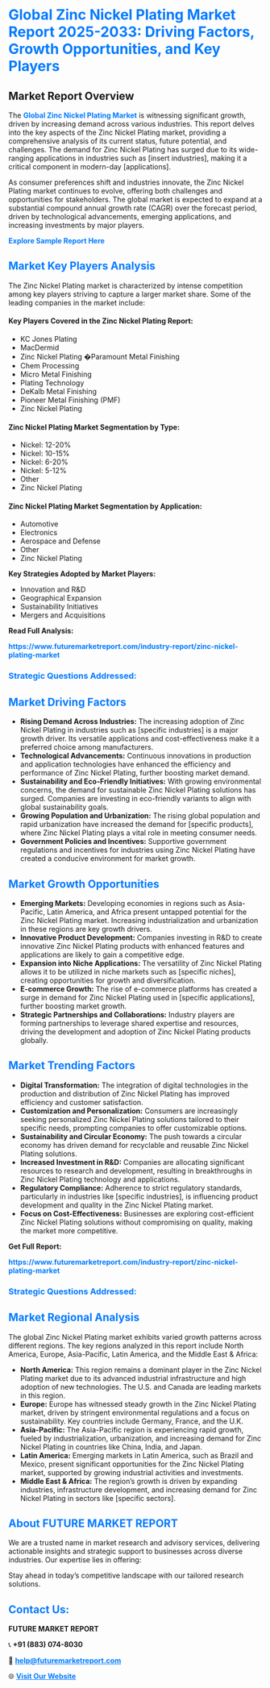 <h1 style="color: #007BFF;">Global Zinc Nickel Plating Market Report 2025-2033: Driving Factors, Growth Opportunities, and Key Players</h1>

<section id="overview">
<h2>Market Report Overview</h2>
<p>The <a href="https://www.futuremarketreport.com/industry-report/zinc-nickel-plating-market" style="color: #007BFF; text-decoration: none;"><strong>Global Zinc Nickel Plating Market</strong></a> is witnessing significant growth, driven by increasing demand across various industries. This report delves into the key aspects of the Zinc Nickel Plating market, providing a comprehensive analysis of its current status, future potential, and challenges. The demand for Zinc Nickel Plating has surged due to its wide-ranging applications in industries such as [insert industries], making it a critical component in modern-day [applications].</p>
<p>As consumer preferences shift and industries innovate, the Zinc Nickel Plating market continues to evolve, offering both challenges and opportunities for stakeholders. The global market is expected to expand at a substantial compound annual growth rate (CAGR) over the forecast period, driven by technological advancements, emerging applications, and increasing investments by major players.</p>
</section>

<section id="overview">
<p><a href="https://www.futuremarketreport.com/request-sample/reportId=98678" style="color: #007BFF; text-decoration: none;"><strong>Explore Sample Report Here</strong></a></p>
</section>

<section id="key-players">
<h2 style="color: #007BFF;">Market Key Players Analysis</h2>
<p>The Zinc Nickel Plating market is characterized by intense competition among key players striving to capture a larger market share. Some of the leading companies in the market include:</p>
<h4>Key Players Covered in the Zinc Nickel Plating Report:</h4>
<ul><li>KC Jones Plating</li><li>MacDermid</li><li>Zinc Nickel Plating �Paramount Metal Finishing</li><li>Chem Processing</li><li>Micro Metal Finishing</li><li>Plating Technology</li><li>DeKalb Metal Finishing</li><li>Pioneer Metal Finishing (PMF)</li><li>Zinc Nickel Plating</li></ul>
<h4>Zinc Nickel Plating Market Segmentation by Type:</h4>
<ul><li>Nickel: 12-20%</li><li>Nickel: 10-15%</li><li>Nickel: 6-20%</li><li>Nickel: 5-12%</li><li>Other</li><li>Zinc Nickel Plating</li></ul>

<h4>Zinc Nickel Plating Market Segmentation by Application:</h4>
<ul><li>Automotive</li><li>Electronics</li><li>Aerospace and Defense</li><li>Other</li><li>Zinc Nickel Plating</li></ul>
<p><strong>Key Strategies Adopted by Market Players:</strong></p>
<ul>
<li>Innovation and R&D</li>
<li>Geographical Expansion</li>
<li>Sustainability Initiatives</li>
<li>Mergers and Acquisitions</li>
</ul>
</section>

<section>
<p><strong>Read Full Analysis: </strong></p><a href="https://www.futuremarketreport.com/industry-report/zinc-nickel-plating-market" style="color: #007BFF; text-decoration: none;"><strong>https://www.futuremarketreport.com/industry-report/zinc-nickel-plating-market</strong></a>
<h3 style="color: #007BFF;">Strategic Questions Addressed:</h3>
</section>

<section id="driving-factors">
<h2 style="color: #007BFF;">Market Driving Factors</h2>
<ul>
<li><strong>Rising Demand Across Industries:</strong> The increasing adoption of Zinc Nickel Plating in industries such as [specific industries] is a major growth driver. Its versatile applications and cost-effectiveness make it a preferred choice among manufacturers.</li>
<li><strong>Technological Advancements:</strong> Continuous innovations in production and application technologies have enhanced the efficiency and performance of Zinc Nickel Plating, further boosting market demand.</li>
<li><strong>Sustainability and Eco-Friendly Initiatives:</strong> With growing environmental concerns, the demand for sustainable Zinc Nickel Plating solutions has surged. Companies are investing in eco-friendly variants to align with global sustainability goals.</li>
<li><strong>Growing Population and Urbanization:</strong> The rising global population and rapid urbanization have increased the demand for [specific products], where Zinc Nickel Plating plays a vital role in meeting consumer needs.</li>
<li><strong>Government Policies and Incentives:</strong> Supportive government regulations and incentives for industries using Zinc Nickel Plating have created a conducive environment for market growth.</li>
</ul>
</section>

<section id="growth-opportunities">
<h2 style="color: #007BFF;">Market Growth Opportunities</h2>
<ul>
<li><strong>Emerging Markets:</strong> Developing economies in regions such as Asia-Pacific, Latin America, and Africa present untapped potential for the Zinc Nickel Plating market. Increasing industrialization and urbanization in these regions are key growth drivers.</li>
<li><strong>Innovative Product Development:</strong> Companies investing in R&D to create innovative Zinc Nickel Plating products with enhanced features and applications are likely to gain a competitive edge.</li>
<li><strong>Expansion into Niche Applications:</strong> The versatility of Zinc Nickel Plating allows it to be utilized in niche markets such as [specific niches], creating opportunities for growth and diversification.</li>
<li><strong>E-commerce Growth:</strong> The rise of e-commerce platforms has created a surge in demand for Zinc Nickel Plating used in [specific applications], further boosting market growth.</li>
<li><strong>Strategic Partnerships and Collaborations:</strong> Industry players are forming partnerships to leverage shared expertise and resources, driving the development and adoption of Zinc Nickel Plating products globally.</li>
</ul>
</section>

<section id="trending-factors">
<h2 style="color: #007BFF;">Market Trending Factors</h2>
<ul>
<li><strong>Digital Transformation:</strong> The integration of digital technologies in the production and distribution of Zinc Nickel Plating has improved efficiency and customer satisfaction.</li>
<li><strong>Customization and Personalization:</strong> Consumers are increasingly seeking personalized Zinc Nickel Plating solutions tailored to their specific needs, prompting companies to offer customizable options.</li>
<li><strong>Sustainability and Circular Economy:</strong> The push towards a circular economy has driven demand for recyclable and reusable Zinc Nickel Plating solutions.</li>
<li><strong>Increased Investment in R&D:</strong> Companies are allocating significant resources to research and development, resulting in breakthroughs in Zinc Nickel Plating technology and applications.</li>
<li><strong>Regulatory Compliance:</strong> Adherence to strict regulatory standards, particularly in industries like [specific industries], is influencing product development and quality in the Zinc Nickel Plating market.</li>
<li><strong>Focus on Cost-Effectiveness:</strong> Businesses are exploring cost-efficient Zinc Nickel Plating solutions without compromising on quality, making the market more competitive.</li>
</ul>
</section>

<section>
<p><strong>Get Full Report: </strong></p><a href="https://www.futuremarketreport.com/industry-report/zinc-nickel-plating-market" style="color: #007BFF; text-decoration: none;"><strong>https://www.futuremarketreport.com/industry-report/zinc-nickel-plating-market</strong></a>
<h3 style="color: #007BFF;">Strategic Questions Addressed:</h3>
</section>


<section id="regional-analysis">
<h2 style="color: #007BFF;">Market Regional Analysis</h2>
<p>The global Zinc Nickel Plating market exhibits varied growth patterns across different regions. The key regions analyzed in this report include North America, Europe, Asia-Pacific, Latin America, and the Middle East & Africa:</p>
<ul>
<li><strong>North America:</strong> This region remains a dominant player in the Zinc Nickel Plating market due to its advanced industrial infrastructure and high adoption of new technologies. The U.S. and Canada are leading markets in this region.</li>
<li><strong>Europe:</strong> Europe has witnessed steady growth in the Zinc Nickel Plating market, driven by stringent environmental regulations and a focus on sustainability. Key countries include Germany, France, and the U.K.</li>
<li><strong>Asia-Pacific:</strong> The Asia-Pacific region is experiencing rapid growth, fueled by industrialization, urbanization, and increasing demand for Zinc Nickel Plating in countries like China, India, and Japan.</li>
<li><strong>Latin America:</strong> Emerging markets in Latin America, such as Brazil and Mexico, present significant opportunities for the Zinc Nickel Plating market, supported by growing industrial activities and investments.</li>
<li><strong>Middle East & Africa:</strong> The region’s growth is driven by expanding industries, infrastructure development, and increasing demand for Zinc Nickel Plating in sectors like [specific sectors].</li>
</ul>
</section>

<footer>
<h2 style="color: #007BFF;">About FUTURE MARKET REPORT</h2>
<p>We are a trusted name in market research and advisory services, delivering actionable insights and strategic support to businesses across diverse industries. Our expertise lies in offering:</p>

<p>Stay ahead in today’s competitive landscape with our tailored research solutions.</p>

<h2 style="color: #007BFF;">Contact Us:</h2>
<p><strong>FUTURE MARKET REPORT</strong></p>
<p>📞 <strong>+91 (883) 074-8030</strong></p>
<p>📧 <strong><a href="mailto:help@futuremarketreport.com" style="color: #007BFF;">help@futuremarketreport.com</a></strong></p>
<p>🌐 <strong><a href="https://www.futuremarketreport.com/" style="color: #007BFF;">Visit Our Website</a></strong></p>
</footer>